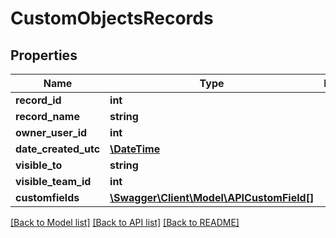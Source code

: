 # CustomObjectsRecords

## Properties
Name | Type | Description | Notes
------------ | ------------- | ------------- | -------------
**record_id** | **int** |  | [optional] 
**record_name** | **string** |  | 
**owner_user_id** | **int** |  | [optional] 
**date_created_utc** | [**\DateTime**](\DateTime.md) |  | [optional] 
**visible_to** | **string** |  | [optional] 
**visible_team_id** | **int** |  | [optional] 
**customfields** | [**\Swagger\Client\Model\APICustomField[]**](APICustomField.md) |  | [optional] 

[[Back to Model list]](../README.md#documentation-for-models) [[Back to API list]](../README.md#documentation-for-api-endpoints) [[Back to README]](../README.md)


